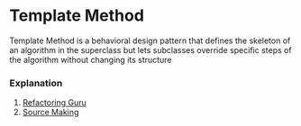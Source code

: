 <h1>Template Method</h1>
<p>Template Method is a behavioral design pattern that defines the skeleton of an algorithm in the superclass but lets subclasses override specific steps of the algorithm without changing its structure</p>
<h3>Explanation</h3>
<ol>
<li>
<a href="https://refactoring.guru/design-patterns/template-method">Refactoring Guru</a>
</li>
<li>
<a href="https://sourcemaking.com/design_patterns/template_method">Source Making</a>
</li>
</ol>
